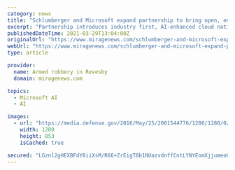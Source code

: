 ```yaml
---
category: news
title: "Schlumberger and Microsoft expand partnership to bring open, enterprise-scale data management to energy industry"
excerpt: "Partnership introduces industry first, AI-enhanced cloud native solution for the OSDU Data Platform optimized for Microsoft Azure LONDON and"
publishedDateTime: 2021-03-29T13:04:00Z
originalUrl: "https://www.miragenews.com/schlumberger-and-microsoft-expand-partnership-536270/"
webUrl: "https://www.miragenews.com/schlumberger-and-microsoft-expand-partnership-536270/"
type: article

provider:
  name: Armed robbery in Revesby
  domain: miragenews.com

topics:
  - Microsoft AI
  - AI

images:
  - url: "https://media.defense.gov/2016/May/25/2001544776/1280/1280/0/120213-F-MG591-256.JPG"
    width: 1280
    height: 853
    isCached: true

secured: "LGznl2gHEXBFdY8iiXsM/R66+ZrEigT8b1NUazvdnffCntLYNYEomXjjumeoHzaQu7LFhwOT2eJ4V7AULQOdTqElsrmUvYTSz4d0LUHgBImrcLcyDWemHqb+kl9fFFkgOqldeVWembRuegmX4ilxLhsyIGI/KGTkB2z/IDhYIIAbQxAjKo8Nh6D1/Y6qIEeG1hUuShUiLrOIRyS0rR9QPaRUjx95tO4PuH9DuEjKu4Gad72PUAzFBpQ7683VsZqTNDSOE5QiTAhZIxT3GDiSDBMo18pEhRlA5KV9AHCsegCUjQO/SfkI+ub5GI0ZP1AE6jZApPAy5SxvTLmy1AUytYIFFJpNxQfsMEEeRgANKY0=;K0MhN5lTyx6fTZdxOg8z/w=="
---
```


